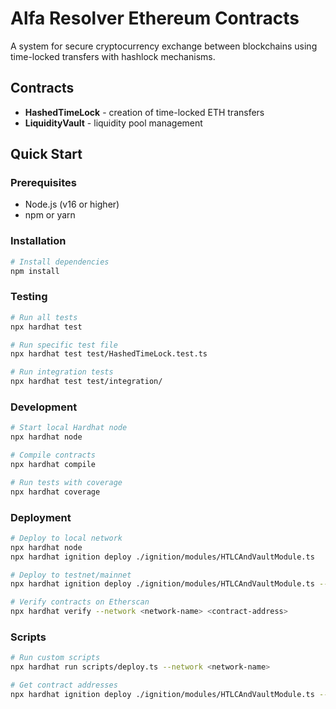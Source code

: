 # Alfa Resolver Ethereum Contracts

A system for secure cryptocurrency exchange between blockchains using time-locked transfers with hashlock mechanisms.

## Contracts

- **HashedTimeLock** - creation of time-locked ETH transfers
- **LiquidityVault** - liquidity pool management

## Quick Start

### Prerequisites

- Node.js (v16 or higher)
- npm or yarn

### Installation

```bash
# Install dependencies
npm install
```

### Testing

```bash
# Run all tests
npx hardhat test

# Run specific test file
npx hardhat test test/HashedTimeLock.test.ts

# Run integration tests
npx hardhat test test/integration/
```

### Development

```bash
# Start local Hardhat node
npx hardhat node

# Compile contracts
npx hardhat compile

# Run tests with coverage
npx hardhat coverage
```

### Deployment

```bash
# Deploy to local network
npx hardhat node
npx hardhat ignition deploy ./ignition/modules/HTLCAndVaultModule.ts

# Deploy to testnet/mainnet
npx hardhat ignition deploy ./ignition/modules/HTLCAndVaultModule.ts --network <network-name>

# Verify contracts on Etherscan
npx hardhat verify --network <network-name> <contract-address>
```

### Scripts

```bash
# Run custom scripts
npx hardhat run scripts/deploy.ts --network <network-name>

# Get contract addresses
npx hardhat ignition deploy ./ignition/modules/HTLCAndVaultModule.ts --dry-run
```
